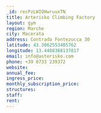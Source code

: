 ```yaml
---
_id: recPzLWIOHwruuxTN
title: Arterisko Climbing Factory
layout: gym
region: Marche
city: Macerata
address: Contrada Fontezucca 30
latitude: 43.3062553405762
longitude: 13.4408388137817
email: info@asterisko.com
phone: +39 0733 239372
website: 
annual_fee: 
ingress_price: 
monthly_subscription_price: 
structures: 
staff: 
rent: 
---
```


